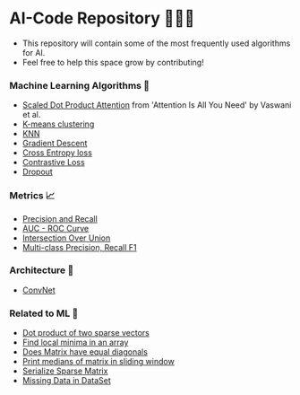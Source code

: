 # AI-Code Repository 👩🏽‍💻
- This repository will contain some of the most frequently used algorithms for AI. 
- Feel free to help this space grow by contributing!

### Machine Learning Algorithms 🤖
  -  [Scaled Dot Product Attention](ScaledDotProduct.py) from 'Attention Is All You Need' by Vaswani et al.
  -  [K-means clustering](KMeansClustering.py)
  -  [KNN](KNN.py)
  -  [Gradient Descent](GradientDescent.py)
  -  [Cross Entropy loss](CrossEntropy.py)
  -  [Contrastive Loss](ContrastiveLoss.py)
  -  [Dropout](Dropout.py)

### Metrics 📈
  -  [Precision and Recall](PrecisionRecall.py)
  -  [AUC - ROC Curve](AUC_ROC.py)
  -  [Intersection Over Union](IOU.py)
  -  [Multi-class Precision, Recall F1](MultiClass.py)

### Architecture 🗼
 - [ConvNet](Convnet.py)

### Related to ML 📓
  -  [Dot product of two sparse vectors](SparseVectors.py)
  -  [Find local minima in an array](LocalMinima.py)
  -  [Does Matrix have equal diagonals](MatrixDiagonal.py)
  -  [Print medians of matrix in sliding window](SlidingWindowMedian.py)
  -  [Serialize Sparse Matrix](SerializeSparseMatrix.py)
  -  [Missing Data in DataSet](MissingData.py)
